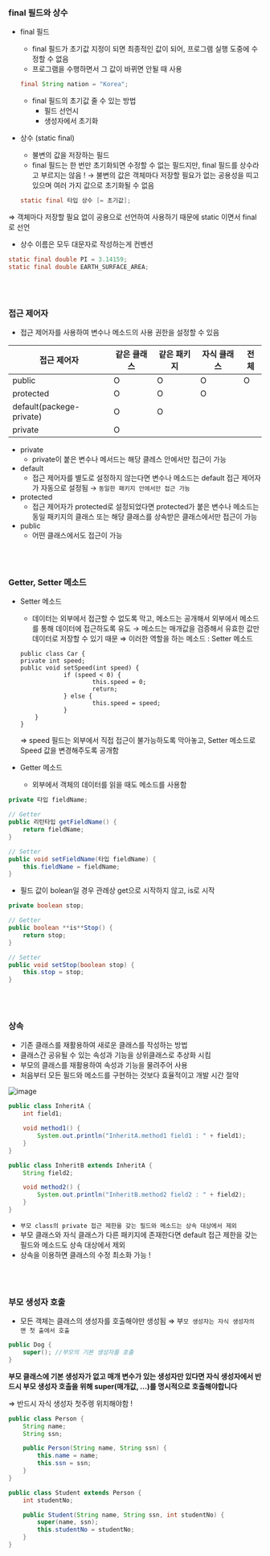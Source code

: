 ### final 필드와 상수

- final 필드
    - final 필드가 초기값 지정이 되면 최종적인 값이 되어, 프로그램 실행 도중에 수정할 수 없음
    - 프로그램을 수행하면서 그 값이 바뀌면 안될 때 사용
    
    ```java
    final String nation = "Korea";
    ```
    
    - final 필드의 초기값 줄 수 있는 방법
        - 필드 선언시
        - 생성자에서 초기화
        
- 상수 (static final)
    - 불변의 값을 저장하는 필드
    - final 필드는 한 번만 초기화되면 수정할 수 없는 필드지만, final 필드를 상수라고 부르지는 않음 ! → 불변의 값은 객체마다 저장할 필요가 없는 공용성을 띠고 있으며 여러 가지 값으로 초기화될 수 없음
    
    ```java
    static final 타입 상수 [= 초기값];
    ```
    

⇒ 객체마다 저장할 필요 없이 공용으로 선언하여 사용하기 때문에 static 이면서 final로 선언

- 상수 이름은 모두 대문자로 작성하는게 컨벤션

```java
static final double PI = 3.14159;
static final double EARTH_SURFACE_AREA;
```

<br></br>
### 접근 제어자

- 접근 제어자를 사용하여 변수나 메소드의 사용 권한을 설정할 수 있음

| 접근 제어자 | 같은 클래스 | 같은 패키지 | 자식 클래스 | 전체 |
| --- | --- | --- | --- | --- |
| public | O | O | O | O |
| protected | O | O | O |  |
| default(packege-private) | O | O |  |  |
| private | O |  |  |  |

- private
    - private이 붙은 변수나 메서드는 해당 클레스 안에서만 접근이 가능
- default
    - 접근 제어자를 별도로 설정하지 않는다면 변수나 메소드는 default 접근 제어자가 자동으로 설정됨 → `동일한 패키지 안에서만 접근 가능`
- protected
    - 접근 제어자가 protected로 설정되었다면 protected가 붙은 변수나 메소드는 동일 패키지의 클래스 또는 해당 클래스를 상속받은 클래스에서만 접근이 가능
- public
    - 어떤 클래스에서도 접근이 가능

<br></br>
### Getter, Setter 메소드

- Setter 메소드
    - 데이터는 외부에서 접근할 수 없도록 막고, 메소드는 공개해서 외부에서 메소드를 통해 데이터에 접근하도록 유도  → 메소드는 매개값을 검증해서 유효한 값만 데이터로 저장할 수 있기 때문 ⇒ 이러한 역할을 하는 메소드 : Setter 메소드
    
    ```
    public class Car {
    private int speed;	
    public void setSpeed(int speed) {
    			if (speed < 0) {
    					this.speed = 0;
    					return;
    			} else {
    					this.speed = speed;
    			}
    	}
    }
    ```
    
    ⇒ speed 필드는 외부에서 직접 접근이 불가능하도록 막아놓고, Setter 메소드로 Speed 값을 변경해주도록 공개함
    

- Getter 메소드
    - 외부에서 객체의 데이터를 읽을 때도 메소드를 사용함

```java
private 타입 fieldName;

// Getter
public 리턴타입 getFieldName() {
	return fieldName;
}

// Setter
public void setFieldName(타입 fieldName) {
	this.fieldName = fieldName;
}
```

- 필드 값이 bolean일 경우 관례상 get으로 시작하지 않고, is로 시작

```java
private boolean stop;

// Getter
public boolean **is**Stop() {
	return stop;
}

// Setter
public void setStop(boolean stop) {
	this.stop = stop;
}
```

<br></br>
### 상속

- 기존 클래스를 재활용하여 새로운 클래스를 작성하는 방법
- 클래스간 공유될 수 있는 속성과 기능을 상위클래스로 추상화 시킴
- 부모의 클래스를 재활용하여 속성과 기능을 물려주어 사용
- 처음부터 모든 필드와 메소드를 구현하는 것보다 효율적이고 개발 시간 절약

![image](https://github.com/githyuniiee/EST-TIL/assets/109260733/027875a6-0ae7-4759-8d8f-9537d0773890)


```java
public class InheritA {
    int field1;

    void method1() {
        System.out.println("InheritA.method1 field1 : " + field1);
    }
}
```

```java
public class InheritB extends InheritA {
    String field2;

    void method2() {
        System.out.println("InheritB.method2 field2 : " + field2);
    }
}
```

- `부모 class의 private 접근 제한을 갖는 필드와 메소드는 상속 대상에서 제외`
- 부모 클래스와 자식 클래스가 다른 패키지에 존재한다면 default 접근 제한을 갖는 필드와 메소드도 상속 대상에서 제외
- 상속을 이용하면 클래스의 수정 최소화 가능 !

<br></br>
### 부모 생성자 호출

- 모든 객체는 클래스의 생성자를 호출해야만 생성됨  ⇒ 부`모 생성자는 자식 생성자의 맨 첫 출에서 호출`

```java
public Dog {
	super(); //부모의 기본 생성자를 호출
}
```

**부모 클래스에 기본 생성자가 없고 매개 변수가 있는 생성자만 있다면 자식 생성자에서 반드시 부모 생성자 호출을 위해 super(매개값, …)를 명시적으로 호출해야합니다**

⇒ 반드시 자식 생성자 첫주렝 위치해야함 !

```java
public class Person {
	String name;
	String ssn;

	public Person(String name, String ssn) {
		this.name = name;
		this.ssn = ssn;
	}
}
```

```java
public class Student extends Person {
	int studentNo;

	public Student(String name, String ssn, int studentNo) {
		super(name, ssn);
		this.studentNo = studentNo;
	}
}
```
